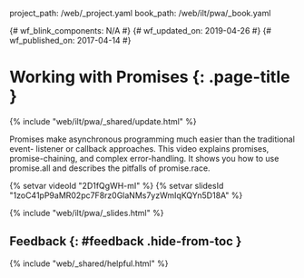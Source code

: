 project_path: /web/_project.yaml
book_path: /web/ilt/pwa/_book.yaml

{# wf_blink_components: N/A #}
{# wf_updated_on: 2019-04-26 #}
{# wf_published_on: 2017-04-14 #}

# Working with Promises {: .page-title }
{% include "web/ilt/pwa/_shared/update.html" %}

Promises make asynchronous programming much easier than the traditional event-
listener or callback approaches. This video explains promises, promise-chaining,
and complex error-handling. It shows you how to use promise.all and describes
the pitfalls of promise.race.

{% setvar videoId "2D1fQgWH-mI" %}
{% setvar slidesId "1zoC41pP9aMR02pc7F8rz0GlaNMs7yzWmIqKQYn5D18A" %}

{% include "web/ilt/pwa/_slides.html" %}

## Feedback {: #feedback .hide-from-toc }

{% include "web/_shared/helpful.html" %}
